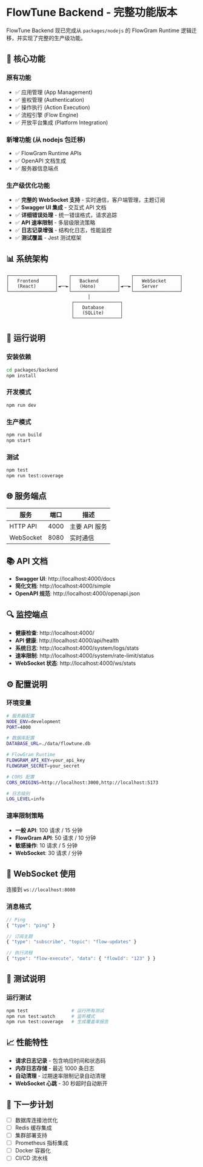# FlowTune Backend - 完整功能版本

FlowTune Backend 现已完成从 `packages/nodejs` 的 FlowGram Runtime 逻辑迁移，并实现了完整的生产级功能。

## 🚀 核心功能

### 原有功能
- ✅ 应用管理 (App Management)
- ✅ 鉴权管理 (Authentication)
- ✅ 操作执行 (Action Execution)
- ✅ 流程引擎 (Flow Engine)
- ✅ 开放平台集成 (Platform Integration)

### 新增功能 (从 nodejs 包迁移)
- ✅ FlowGram Runtime APIs
- ✅ OpenAPI 文档生成
- ✅ 服务器信息端点

### 生产级优化功能
- ✅ **完整的 WebSocket 支持** - 实时通信，客户端管理，主题订阅
- ✅ **Swagger UI 集成** - 交互式 API 文档
- ✅ **详细错误处理** - 统一错误格式，请求追踪
- ✅ **API 速率限制** - 多层级限流策略
- ✅ **日志记录增强** - 结构化日志，性能监控
- ✅ **测试覆盖** - Jest 测试框架

## 📊 系统架构

```
┌─────────────────┐    ┌─────────────────┐    ┌─────────────────┐
│   Frontend      │    │   Backend       │    │   WebSocket     │
│   (React)       │◄──►│   (Hono)        │◄──►│   Server        │
└─────────────────┘    └─────────────────┘    └─────────────────┘
                              │
                        ┌─────────────────┐
                        │   Database      │
                        │   (SQLite)      │
                        └─────────────────┘
```

## 🔧 运行说明

### 安装依赖
```bash
cd packages/backend
npm install
```

### 开发模式
```bash
npm run dev
```

### 生产模式
```bash
npm run build
npm start
```

### 测试
```bash
npm test
npm run test:coverage
```

## 🌐 服务端点

| 服务 | 端口 | 描述 |
|------|------|------|
| HTTP API | 4000 | 主要 API 服务 |
| WebSocket | 8080 | 实时通信 |

## 📚 API 文档

- **Swagger UI**: http://localhost:4000/docs
- **简化文档**: http://localhost:4000/simple  
- **OpenAPI 规范**: http://localhost:4000/openapi.json

## 🔍 监控端点

- **健康检查**: http://localhost:4000/
- **API 健康**: http://localhost:4000/api/health
- **系统日志**: http://localhost:4000/system/logs/stats
- **速率限制**: http://localhost:4000/system/rate-limit/status
- **WebSocket 状态**: http://localhost:4000/ws/stats

## ⚙️ 配置说明

### 环境变量
```bash
# 服务器配置
NODE_ENV=development
PORT=4000

# 数据库配置  
DATABASE_URL=./data/flowtune.db

# FlowGram Runtime
FLOWGRAM_API_KEY=your_api_key
FLOWGRAM_SECRET=your_secret

# CORS 配置
CORS_ORIGINS=http://localhost:3000,http://localhost:5173

# 日志级别
LOG_LEVEL=info
```

### 速率限制策略
- **一般 API**: 100 请求 / 15 分钟
- **FlowGram API**: 50 请求 / 10 分钟  
- **敏感操作**: 10 请求 / 5 分钟
- **WebSocket**: 30 请求 / 分钟

## 🔌 WebSocket 使用

连接到 `ws://localhost:8080`

### 消息格式
```javascript
// Ping
{ "type": "ping" }

// 订阅主题
{ "type": "subscribe", "topic": "flow-updates" }

// 执行流程
{ "type": "flow-execute", "data": { "flowId": "123" } }
```

## 🧪 测试说明

### 运行测试
```bash
npm test                # 运行所有测试
npm run test:watch      # 监听模式
npm run test:coverage   # 生成覆盖率报告
```

## 📈 性能特性

- **请求日志记录** - 包含响应时间和状态码
- **内存日志存储** - 最近 1000 条日志
- **自动清理** - 过期速率限制记录自动清理
- **WebSocket 心跳** - 30 秒超时自动断开

## 🚧 下一步计划

- [ ] 数据库连接池优化
- [ ] Redis 缓存集成
- [ ] 集群部署支持
- [ ] Prometheus 指标集成
- [ ] Docker 容器化
- [ ] CI/CD 流水线
